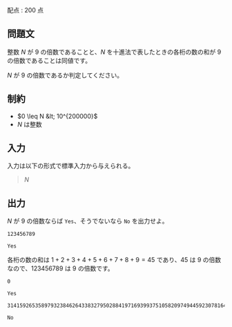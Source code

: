 配点 : $200$ 点

## 問題文

整数 $N$ が $9$ の倍数であることと、$N$ を十進法で表したときの各桁の数の和が $9$ の倍数であることは同値です。

$N$ が $9$ の倍数であるか判定してください。

## 制約

- $0 \leq N &lt; 10^{200000}$
- $N$ は整数

## 入力

入力は以下の形式で標準入力から与えられる。

> $N$

## 出力

$N$ が $9$ の倍数ならば `Yes`、そうでないなら `No` を出力せよ。

```input1
123456789
```

```output1
Yes
```

各桁の数の和は $1+2+3+4+5+6+7+8+9=45$ であり、$45$ は $9$ の倍数なので、$123456789$ は $9$ の倍数です。

```input2
0
```

```output2
Yes
```

```input3
31415926535897932384626433832795028841971693993751058209749445923078164062862089986280
```

```output3
No
```